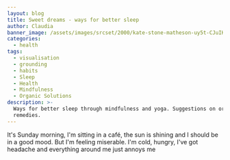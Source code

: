 ```yaml
---
layout: blog
title: Sweet dreams - ways for better sleep
author: Claudia
banner_image: /assets/images/srcset/2000/kate-stone-matheson-uy5t-CJuIK4-unsplash.jpg
categories:
  - health
tags:
  - visualisation
  - grounding
  - habits
  - Sleep
  - Health
  - Mindfulness
  - Organic Solutions
description: >-
  Ways for better sleep through mindfulness and yoga. Suggestions on organic
  remedies.
---
```


It's Sunday morning, I'm sitting in a caf&eacute;, the sun is shining and I should be in a good mood. But I'm feeling miserable. I'm cold, hungry, I've got headache and everything around me just annoys me